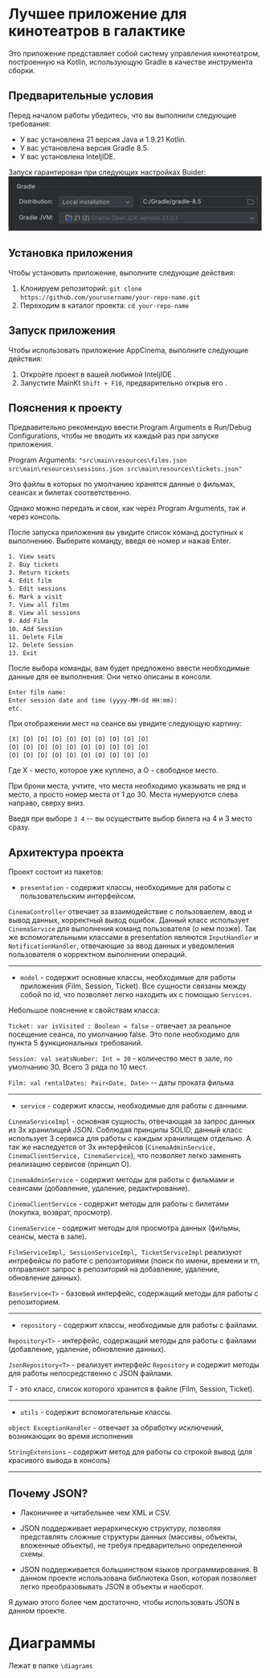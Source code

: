 # Лучшее приложение для кинотеатров в галактике

Это приложение представляет собой систему управления кинотеатром, построенную на Kotlin, использующую Gradle в качестве
инструмента сборки.

## Предварительные условия

Перед началом работы убедитесь, что вы выполнили следующие требования:

* У вас установлена 21 версия Java и 1.9.21 Kotlin.
* У вас установлена версия Gradle 8.5.
* У вас установлена InteljIDE.

Запуск гарантирован при следующих настройках Buider:
![img.png](img.png)

## Установка приложения

Чтобы установить приложение, выполните следующие действия:

1. Клонируем репозиторий: `git clone https://github.com/yourusername/your-repo-name.git`
2. Переходим в каталог проекта: `cd your-repo-name`

## Запуск приложения

Чтобы использовать приложение AppCinema, выполните следующие действия:

1. Откройте проект в вашей любимой InteljIDE .
2. Запустите MainKt `Shift + F10`, предварительно открыв его .

## Пояснения к проекту

Предвавительно рекомендую ввести Program Arguments в Run/Debug Configurations, чтобы не
вводить их каждый раз при запуске приложения.

Program Arguments: `"src\main\resources\films.json src\main\resources\sessions.json src\main\resources\tickets.json"`

Это файлы в которых по умолчанию хранятся данные о фильмах, сеансах и билетах соответственно.

Однако можно передать и свои, как через Program Arguments, так и через консоль.

После запуска приложения
вы увидите список команд доступных к выполнению.
Выберите команду, введя ее номер и нажав Enter.

```
1. View seats
2. Buy tickets
3. Return tickets
4. Edit film
5. Edit sessions
6. Mark a visit
7. View all films
8. View all sessions
9. Add Film
10. Add Session
11. Delete Film
12. Delete Session
13. Exit
```

После выбора команды, вам будет предложено ввести необходимые данные для ее выполнения. Они четко описаны в консоли.

```
Enter film name:
Enter session date and time (yyyy-MM-dd HH:mm): 
etc.
```

При отображении мест на сеансе вы увидите следующую картину:
```
[X] [O] [O] [O] [O] [O] [O] [O] [O] [O]
[O] [O] [O] [O] [O] [O] [O] [O] [O] [O]
[O] [O] [O] [O] [O] [O] [O] [O] [O] [O]
```
Где X - место, которое уже куплено, а O - свободное место.

При брони места, учтите, что места необходимо указывать не ряд и место, а просто номер места от 1 до 30.
Места нумеруются слева направо, сверху вниз.

Введя при выборе `3 4` -- вы осуществите выбор билета на 4 и 3 место сразу.

## Архитектура проекта

Проект состоит из пакетов:

* `presentation` - содержит классы, необходимые для работы с пользовательским интерфейсом.

`CinemaController` отвечает за взаимодействие с пользоваелем, ввод и вывод данных, корректный вывод ошибок.
Данный класс использует `CinemaService` для выполнения команд пользователя (о нем позже).
Так же вспомогательными классами в presentation являются `InputHandler` и `NotificationHandler`, отвечающие за ввод
данных и
уведомления пользователя о корректном выполнении операций.

----

* `model` - содержит основные классы, необходимые для работы приложения (Film, Session, Ticket).
  Все сущности связаны между собой по id, что позволяет легко находить их с помощью `Services`.

Небольшое пояснение к свойствам класса:

`Ticket:
var isVisited : Boolean = false` - отвечает за реальное посещение сеанса, по умолчанию false. Это поле необходимо для
пункта 5 функциональных требований.

`Session:
val seatsNumber: Int = 30` - количество мест в зале, по умолчанию 30. Всего 3 ряда по 10 мест.

`Film:
val rentalDates: Pair<Date, Date>` -- даты проката фильма

---- 

* `service` - содержит классы, необходимые для работы с данными.

`CinemaServiceImpl` - основная сущность, отвечающая за запрос данных из 3х хранилищей JSON.
Соблюдая принципы SOLID, данный класс использует 3 сервиса для работы с каждым хранилищем отдельно.
А так же наследуется от 3х интерфейсов (`CinemaAdminService, CinemaClientService, CinemaService`), что позволяет легко
заменять реализацию сервисов (принцип O).

`CinemaAdminService` - содержит методы для работы с фильмами и сеансами (добавление, удаление, редактирование).

`CinemaClientService` - содержит методы для работы с билетами (покупка, возврат, просмотр).

`CinemaService` - содержит методы для просмотра данных (фильмы, сеансы, места в зале).

`FilmServiceImpl, SessionServiceImpl, TicketServiceImpl`  реализуют интрефейсы по работе с репозиториями (поиск по
имени, времени и тп, отправляют запрос в репозиторий на добавление, удаление, обновление данных).

`BaseService<T>` - базовый интерфейс, содержащий методы для работы с репозиторием.


----

* `repository` - содержит классы, необходимые для работы с файлами.

`Repository<T>` - интерфейс, содержащий методы для работы с файлами (добавление, удаление, обновление данных).

`JsonRepository<T>` - реализует интерфейс `Repository` и содержит методы для работы непосредственно с JSON файлами.

T - это класс, список которого хранится в файле (Film, Session, Ticket).

----

* `utils` - содержит вспомогательные классы.

`object ExceptionHandler` - отвечает за обработку исключений, возникающих во время исполнения

`StringExtensions` - содержит метод для работы со строкой вывод (для красивого вывода в консоль)

----

## Почему JSON?

+ Лаконичнее и читабельнее чем XML и CSV.

+ JSON поддерживает иерархическую структуру, позволяя представлять сложные структуры данных (массивы, объекты, вложенные объекты), не требуя предварительно определенной схемы.

+ JSON поддерживается большинством языков программирования. В данном проекте использована библиотека Gson, которая позволяет легко преобразовывать JSON в объекты и наоборот.

Я думаю этого более чем достаточно, чтобы использовать JSON в данном проекте.

# Диаграммы

Лежат в папке `\diagrams`

